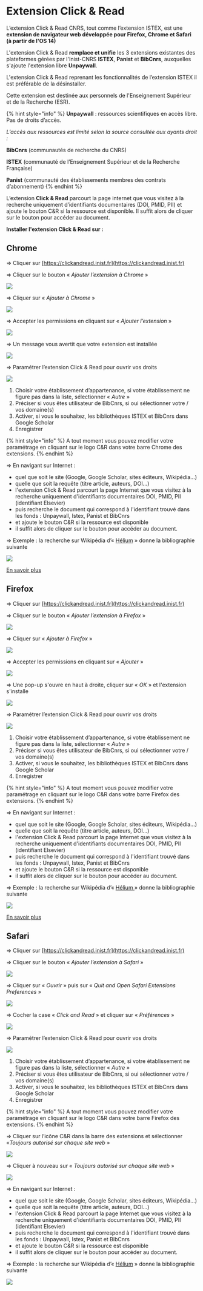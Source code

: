 # Extension Click & Read

L’extension Click & Read CNRS, tout comme l’extension ISTEX, est une **extension de navigateur web développée pour Firefox, Chrome et Safari \(à partir de l'OS 14\)**

L'extension Click & Read **remplace et unifie** les 3 extensions existantes des plateformes gérées par l'Inist-CNRS **ISTEX**, **Panist** et **BibCnrs**, auxquelles s'ajoute l'extension libre **Unpaywall**.

L'extension Click & Read reprenant les fonctionnalités de l’extension ISTEX il est préférable de la désinstaller.

Cette extension est destinée aux personnels de l'Enseignement Supérieur et de la Recherche \(ESR\).

{% hint style="info" %}
**Unpaywall** : ressources scientifiques en accès libre. Pas de droits d’accès.

_L’accès aux ressources est limité selon la source consultée aux ayants droit :_

**BibCnrs** \(communautés de recherche du CNRS\)

**ISTEX** \(communauté de l’Enseignement Supérieur et de la Recherche Française\)

**Panist** \(communauté des établissements membres des contrats d’abonnement\)
{% endhint %}

L’extension **Click & Read** parcourt la page internet que vous visitez à la recherche uniquement d’identifiants documentaires \(DOI, PMID, PII\) et ajoute le bouton C&R si la ressource est disponible. Il suffit alors de cliquer sur le bouton pour accéder au document. 

**Installer l'extension Click & Read sur :**

## **Chrome**

=&gt; Cliquer sur [https://clickandread.inist.fr](https://clickandread.inist.fr)

=&gt; Cliquer sur le bouton « _Ajouter l’extension à Chrome_ »

![](../.gitbook/assets/cr1chrome.jpg)

=&gt;  Cliquer sur « _Ajouter à Chrome_ »

![](../.gitbook/assets/cr2chrome.jpg)

=&gt; Accepter les permissions en cliquant sur « _Ajouter l’extension_ »

![](../.gitbook/assets/cr3chrome.jpg)

_=&gt;_  Un message vous avertit que votre extension est installée

![](../.gitbook/assets/image%20%281%29.png)

=&gt; Paramétrer l’extension Click & Read pour ouvrir vos droits

![](../.gitbook/assets/boules.png)

1. Choisir votre établissement d’appartenance, si votre établissement ne figure pas dans la liste, sélectionner « _Autre_ »
2. Préciser si vous êtes utilisateur de BibCnrs, si oui sélectionner votre / vos domaine\(s\) 
3. Activer, si vous le souhaitez, les bibliothèques ISTEX et BibCnrs dans Google Scholar
4. Enregistrer

{% hint style="info" %}
A tout moment vous pouvez modifier votre paramétrage en cliquant sur le logo C&R dans votre barre Chrome des extensions.
{% endhint %}

=&gt; En navigant sur Internet :

* quel que soit le site \(Google, Google Scholar, sites éditeurs, Wikipédia...\) 
* quelle que soit la requête \(titre article, auteurs, DOI...\) 
* l'extension Click & Read parcourt la page Internet que vous visitez à la recherche uniquement d'identifiants documentaires DOI, PMID, PII \(identifiant Elsevier\) 
* puis recherche le document qui correspond à l'identifiant trouvé dans les fonds : Unpaywall, Istex, Panist et BibCnrs 
* et ajoute le bouton C&R si la ressource est disponible
* il suffit alors de cliquer sur le bouton pour accéder au document.

=&gt;  Exemple : la recherche sur Wikipédia d’« [Hélium](https://fr.wikipedia.org/wiki/Hélium) » donne la bibliographie suivante

![](../.gitbook/assets/wikicandr.jpg)

[En savoir plus](https://clickandread.inist.fr/page_info) 

## Firefox

=&gt; Cliquer sur [https://clickandread.inist.fr](https://clickandread.inist.fr)

=&gt; Cliquer sur le bouton « _Ajouter l’extension à Firefox_ »

![](../.gitbook/assets/crfirefox%20%281%29.jpg)

=&gt; Cliquer sur « _Ajouter à Firefox_ »

![](../.gitbook/assets/cr2firefox.jpg)

=&gt; Accepter les permissions en cliquant sur « _Ajouter_ »

![ ](../.gitbook/assets/cr3firefox.jpg)

=&gt; Une pop-up s'ouvre en haut à droite, cliquer sur  « _OK_ » et l'extension s'installe

![](../.gitbook/assets/cr4firefox.jpg)

=&gt; Paramétrer l’extension Click & Read pour ouvrir vos droits

![](../.gitbook/assets/boules%20%281%29.png)

1. Choisir votre établissement d’appartenance, si votre établissement ne figure pas dans la liste, sélectionner « _Autre_ »
2. Préciser si vous êtes utilisateur de BibCnrs, si oui sélectionner votre / vos domaine\(s\) 
3. Activer, si vous le souhaitez, les bibliothèques ISTEX et BibCnrs dans Google Scholar
4. Enregistrer

{% hint style="info" %}
A tout moment vous pouvez modifier votre paramétrage en cliquant sur le logo C&R dans votre barre Firefox des extensions. 
{% endhint %}

=&gt; En navigant sur Internet :

* quel que soit le site \(Google, Google Scholar, sites éditeurs, Wikipédia...\) 
* quelle que soit la requête \(titre article, auteurs, DOI...\) 
* l'extension Click & Read parcourt la page Internet que vous visitez à la recherche uniquement d'identifiants documentaires DOI, PMID, PII \(identifiant Elsevier\)
* puis recherche le document qui correspond à l'identifiant trouvé dans les fonds : Unpaywall, Istex, Panist et BibCnrs 
* et ajoute le bouton C&R si la ressource est disponible 
* il suffit alors de cliquer sur le bouton pour accéder au document.

=&gt; Exemple : la recherche sur Wikipédia d’« [Hélium ](https://fr.wikipedia.org/wiki/Hélium)» donne la bibliographie suivante

![](../.gitbook/assets/wikicandr%20%281%29.jpg)

[​En savoir plus](https://clickandread.inist.fr/page_info)

## Safari

=&gt; Cliquer sur [https://clickandread.inist.fr](https://clickandread.inist.fr)

=&gt; Cliquer sur le bouton « _Ajouter l’extension à Safari_ »

![](../.gitbook/assets/safari1cr%20%281%29.jpg)

=&gt; Cliquer sur « _Ouvrir_ » puis sur « _Quit and Open Safari Extensions Preferences_ »



![](../.gitbook/assets/safari2cr.jpg)

=&gt; Cocher la case « _Click and Read_ » et cliquer sur « _Préférences_ »

![](../.gitbook/assets/safari3cr.jpg)



=&gt; Paramétrer l’extension Click & Read pour ouvrir vos droits

![](../.gitbook/assets/boules%20%282%29.png)

1. Choisir votre établissement d’appartenance, si votre établissement ne figure pas dans la liste, sélectionner « _Autre_ » 
2. Préciser si vous êtes utilisateur de BibCnrs, si oui sélectionner votre / vos domaine\(s\) 
3. Activer, si vous le souhaitez, les bibliothèques ISTEX et BibCnrs dans Google Scholar 
4. Enregistrer

{% hint style="info" %}
A tout moment vous pouvez modifier votre paramétrage en cliquant sur le logo C&R dans votre barre Firefox des extensions.
{% endhint %}

=&gt; Cliquer sur l’icône C&R dans la barre des extensions et sélectionner  «_Toujours autorisé sur chaque site web_ »

![](../.gitbook/assets/safari4cr.jpg)

=&gt; Cliquer à nouveau sur « _Toujours autorisé sur chaque site web_ »

![](../.gitbook/assets/safari5crjpg.jpg)

=&gt; En navigant sur Internet :

* quel que soit le site \(Google, Google Scholar, sites éditeurs, Wikipédia...\) 
* quelle que soit la requête \(titre article, auteurs, DOI...\) 
* l'extension Click & Read parcourt la page Internet que vous visitez à la recherche uniquement d'identifiants documentaires DOI, PMID, PII \(identifiant Elsevier\) 
* puis recherche le document qui correspond à l'identifiant trouvé dans les fonds : Unpaywall, Istex, Panist et BibCnrs 
* et ajoute le bouton C&R si la ressource est disponible 
* il suffit alors de cliquer sur le bouton pour accéder au document.

=&gt; Exemple : la recherche sur Wikipédia d’« [Hélium](https://fr.wikipedia.org/wiki/Hélium) » donne la bibliographie suivante

![](../.gitbook/assets/wikicandr%20%282%29.jpg)





